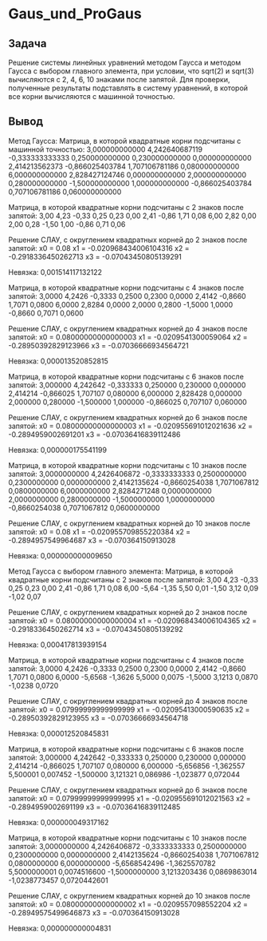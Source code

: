 # Gaus_und_ProGaus
## Задача
Решение системы линейных уравнений методом Гаусса и методом Гаусса с выбором главного элемента, при условии, что  sqrt(2) и sqrt(3) вычисляются с 2, 4, 6, 10 знаками после запятой. 
Для проверки, полученные результаты подставлять в систему уравнений, в которой все корни вычисляются с машинной точностью.
## Вывод
Метод Гаусса: 
Матрица, в которой квадратные корни подсчитаны с машинной точностью: 
3,000000000000  4,242640687119  -0,333333333333 0,250000000000  0,230000000000
0,000000000000  2,414213562373  -0,866025403784 1,707106781186  0,080000000000
6,000000000000  2,828427124746  0,000000000000  2,000000000000  0,280000000000
-1,500000000000 1,000000000000  -0,866025403784 0,707106781186  0,060000000000

Матрица, в которой квадратные корни подсчитаны с 2 знаков после запятой: 
3,00  4,23  -0,33 0,25  0,23
0,00  2,41  -0,86 1,71  0,08
6,00  2,82  0,00  2,00  0,28
-1,50 1,00  -0,86 0,71  0,06

Решение СЛАУ, с округлением квадратных корней до 2 знаков после запятой: 
x0 = 0.08
x1 = -0.020968434006104316
x2 = -0.2918336450262713
x3 = -0.07043450805139291

Невязка: 
0,001514117132122 

Матрица, в которой квадратные корни подсчитаны с 4 знаков после запятой: 
3,0000  4,2426  -0,3333 0,2500  0,2300
0,0000  2,4142  -0,8660 1,7071  0,0800
6,0000  2,8284  0,0000  2,0000  0,2800
-1,5000 1,0000  -0,8660 0,7071  0,0600

Решение СЛАУ, с округлением квадратных корней до 4 знаков после запятой: 
x0 = 0.08000000000000003
x1 = -0.0209541300059064
x2 = -0.28950392829123966
x3 = -0.07036666934564721

Невязка: 
0,000013520852815 

Матрица, в которой квадратные корни подсчитаны с 6 знаков после запятой: 
3,000000  4,242642  -0,333333 0,250000  0,230000
0,000000  2,414214  -0,866025 1,707107  0,080000
6,000000  2,828428  0,000000  2,000000  0,280000
-1,500000 1,000000  -0,866025 0,707107  0,060000

Решение СЛАУ, с округлением квадратных корней до 6 знаков после запятой: 
x0 = 0.08000000000000003
x1 = -0.020955691012021636
x2 = -0.2894959002691201
x3 = -0.07036416839112486

Невязка: 
0,000000175541199 

Матрица, в которой квадратные корни подсчитаны с 10 знаков после запятой: 
3,0000000000  4,2426406872  -0,3333333333 0,2500000000  0,2300000000
0,0000000000  2,4142135624  -0,8660254038 1,7071067812  0,0800000000
6,0000000000  2,8284271248  0,0000000000  2,0000000000  0,2800000000
-1,5000000000 1,0000000000  -0,8660254038 0,7071067812  0,0600000000

Решение СЛАУ, с округлением квадратных корней до 10 знаков после запятой: 
x0 = 0.08
x1 = -0.020955709855220384
x2 = -0.2894957549964687
x3 = -0.070364150913028

Невязка: 
0,000000000009650 

Метод Гаусса с выбором главного элемента: 
Матрица, в которой квадратные корни подсчитаны с 2 знаков после запятой: 
3,00  4,23  -0,33 0,25  0,23
0,00  2,41  -0,86 1,71  0,08
6,00  -5,64 -1,35 5,50  0,01
-1,50 3,12  0,09  -1,02 0,07

Решение СЛАУ, с округлением квадратных корней до 2 знаков после запятой: 
x0 = 0.08000000000000004
x1 = -0.020968434006104365
x2 = -0.2918336450262714
x3 = -0.07043450805139292

Невязка: 
0,000417813939154 

Матрица, в которой квадратные корни подсчитаны с 4 знаков после запятой: 
3,0000  4,2426  -0,3333 0,2500  0,2300
0,0000  2,4142  -0,8660 1,7071  0,0800
6,0000  -5,6568 -1,3626 5,5000  0,0075
-1,5000 3,1213  0,0870  -1,0238 0,0720

Решение СЛАУ, с округлением квадратных корней до 4 знаков после запятой: 
x0 = 0.07999999999999999
x1 = -0.02095413000590635
x2 = -0.28950392829123955
x3 = -0.07036666934564718

Невязка: 
0,000012520845831 

Матрица, в которой квадратные корни подсчитаны с 6 знаков после запятой: 
3,000000  4,242642  -0,333333 0,250000  0,230000
0,000000  2,414214  -0,866025 1,707107  0,080000
6,000000  -5,656856 -1,362557 5,500001  0,007452
-1,500000 3,121321  0,086986  -1,023877 0,072044

Решение СЛАУ, с округлением квадратных корней до 6 знаков после запятой: 
x0 = 0.07999999999999995
x1 = -0.020955691012021563
x2 = -0.2894959002691199
x3 = -0.07036416839112485

Невязка: 
0,000000049317162 

Матрица, в которой квадратные корни подсчитаны с 10 знаков после запятой: 
3,0000000000  4,2426406872  -0,3333333333 0,2500000000  0,2300000000
0,0000000000  2,4142135624  -0,8660254038 1,7071067812  0,0800000000
6,0000000000  -5,6568542496 -1,3625570782 5,5000000001  0,0074516600
-1,5000000000 3,1213203436  0,0869863014  -1,0238773457 0,0720442601

Решение СЛАУ, с округлением квадратных корней до 10 знаков после запятой: 
x0 = 0.08000000000000002
x1 = -0.0209557098552204
x2 = -0.28949575499646873
x3 = -0.070364150913028

Невязка: 
0,000000000004831 
